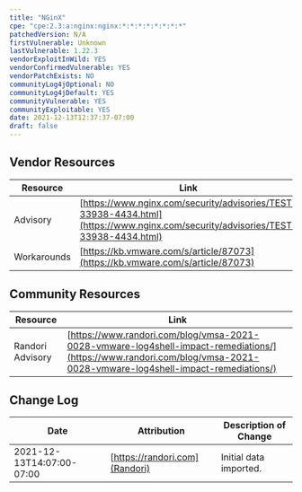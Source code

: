 ```yaml
---
title: "NGinX"
cpe: "cpe:2.3:a:nginx:nginx:*:*:*:*:*:*:*:*"
patchedVersion: N/A
firstVulnerable: Unknown
lastVulnerable: 1.22.3
vendorExploitInWild: YES
vendorConfirmedVulnerable: YES
vendorPatchExists: NO
communityLog4jOptional: NO
communityLog4jDefault: YES
communityVulnerable: YES
communityExploitable: YES
date: 2021-12-13T12:37:37-07:00
draft: false
---
```


## Vendor Resources
| Resource | Link |
| --- | --- |
| Advisory | [https://www.nginx.com/security/advisories/TEST-33938-4434.html](https://www.nginx.com/security/advisories/TEST-33938-4434.html)
| Workarounds | [https://kb.vmware.com/s/article/87073](https://kb.vmware.com/s/article/87073) |


## Community Resources
| Resource | Link |
| --- | --- |
| Randori Advisory | [https://www.randori.com/blog/vmsa-2021-0028-vmware-log4shell-impact-remediations/](https://www.randori.com/blog/vmsa-2021-0028-vmware-log4shell-impact-remediations/) |

## Change Log
| Date | Attribution | Description of Change |
| --- | --- | --- |
| 2021-12-13T14:07:00-07:00 | [https://randori.com](Randori) | Initial data imported. |
